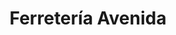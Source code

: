 ---
title: "Ferretería Avenida"
url: /ciudad-autonoma-de-buenos-aires/ferreteria-avenida-avenida-general-mosconi/
shop: hardware
---